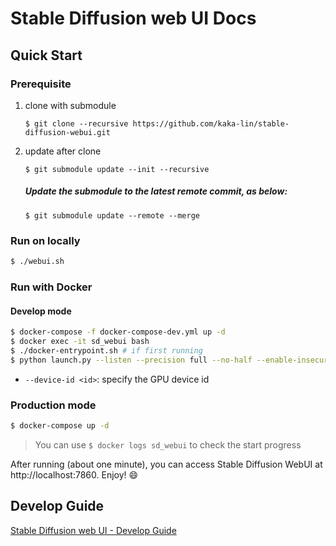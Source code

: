 # Stable Diffusion web UI Docs

## Quick Start

### Prerequisite

1. clone with submodule

    ```
    $ git clone --recursive https://github.com/kaka-lin/stable-diffusion-webui.git
    ```

2. update after clone

    ```
    $ git submodule update --init --recursive
    ```

    ##### Update the submodule to the latest remote commit, as below:

    ```
    $ git submodule update --remote --merge
    ```

### Run on locally

```sh
$ ./webui.sh   
```

### Run with Docker

#### Develop mode

```sh
$ docker-compose -f docker-compose-dev.yml up -d
$ docker exec -it sd_webui bash
$ ./docker-entrypoint.sh # if first running
$ python launch.py --listen --precision full --no-half --enable-insecure-extension-access --port 7860 --api
```
- `--device-id <id>`: specify the GPU device id

### Production mode

```sh
$ docker-compose up -d
```

> You can use ```$ docker logs sd_webui``` to check the start progress

After running (about one minute), you can access Stable Diffusion WebUI at http://localhost:7860. Enjoy! 😄

## Develop Guide

[Stable Diffusion web UI - Develop Guide](./develop.md)